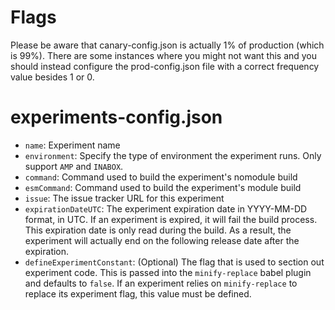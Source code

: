 # Flags

Please be aware that canary-config.json is actually 1% of production (which is
99%). There are some instances where you might not want this and you should
instead configure the prod-config.json file with a correct frequency value
besides 1 or 0.

# experiments-config.json

- `name`: Experiment name
- `environment`: Specify the type of environment the experiment runs. Only support `AMP` and `INABOX`.
- `command`: Command used to build the experiment's nomodule build
- `esmCommand`: Command used to build the experiment's module build
- `issue`: The issue tracker URL for this experiment
- `expirationDateUTC`: The experiment expiration date in YYYY-MM-DD format, in UTC. If an experiment is expired, it will fail the build process. This expiration date is only read during the build. As a result, the experiment will actually end on the following release date after the expiration.
- `defineExperimentConstant`: (Optional) The flag that is used to section out experiment code. This is passed into the `minify-replace` babel plugin and defaults to `false`. If an experiment relies on `minify-replace` to replace its experiment flag, this value must be defined.
